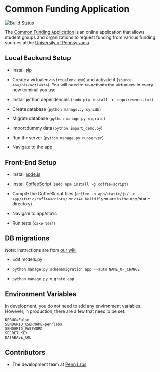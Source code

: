 Common Funding Application
=============================

[![Build Status](https://travis-ci.org/pennlabs/common-funding-application.svg?branch=master)](https://travis-ci.org/pennlabs/common-funding-application)

The [Common Funding Application](https://penncfa.com) is an online application that allows student groups and organizations to request funding from various funding sources at the [University of Pennsylvania](http://www.upenn.edu).

## Local Backend Setup
* Install [pip](http://www.pip-installer.org/en/latest/installing.html)

* Create a virtualenv (`virtualenv env`) and activate it (`source env/bin/activate`). You will need to re-activate the virtualenv in every new terminal you use.

* Install python dependencies (`sudo pip install -r requirements.txt`)

* Create database (`python manage.py syncdb`)

* Migrate database (`python manage.py migrate`)

* Import dummy data (`python import_demo.py`)

* Run the server (`python manage.py runserver`)

* Navigate to the [app](http://localhost:8000/)

## Front-End Setup

* Install [node.js](http://nodejs.org/)

* Install [CoffeeScript](http://coffeescript.org) (`sudo npm install -g coffee-script`)

* Compile the CoffeeScript files (`coffee -o app/static/js/ -c app/static/coffeescripts/` or `cake build` if you are in the app/static directory)

* Navigate to app/static

* Run tests (`cake test`)

## DB migrations

_Note_: instructions are from [our wiki](https://github.com/pennlabs/wiki/wiki/Setting-Up-South)

* Edit models.py

* `python manage.py schemamigration app --auto NAME_OF_CHANGE`

* `python manage.py migrate app`

## Environment Variables

In development, you do not need to add any environment variables.
However, in production, there are a few that need to be set:

    DEBUG=False
    SENDGRID_USERNAME=pennlabs
    SENDGRID_PASSWORD
    SECRET_KEY
    DATABASE_URL

## Contributors

* The development team at [Penn Labs](http://pennlabs.org/#team)
